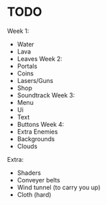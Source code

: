# TODO
Week 1:
 - Water
 - Lava
 - Leaves
Week 2:
 - Portals
 - Coins
 - Lasers/Guns
 - Shop
 - Soundtrack
Week 3:
 - Menu
 - Ui
 - Text
 - Buttons
Week 4:
 - Extra Enemies
 - Backgrounds
 - Clouds

Extra:
 - Shaders
 - Conveyer belts
 - Wind tunnel (to carry you up)
 - Cloth (hard)